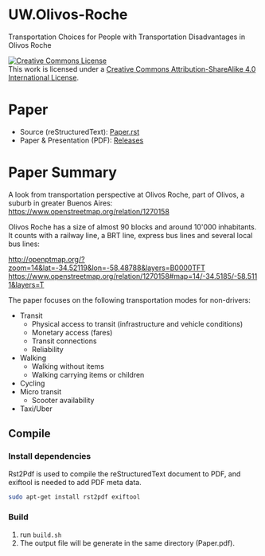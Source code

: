 # UW.Olivos-Roche

Transportation Choices for People with Transportation Disadvantages in Olivos Roche

<a rel="license" href="http://creativecommons.org/licenses/by-sa/4.0/"><img alt="Creative Commons License" style="border-width:0" src="https://i.creativecommons.org/l/by-sa/4.0/88x31.png" /></a><br />This work is licensed under a <a rel="license" href="http://creativecommons.org/licenses/by-sa/4.0/">Creative Commons Attribution-ShareAlike 4.0 International License</a>.


# Paper

* Source (reStructuredText): [Paper.rst](./Paper.rst)
* Paper & Presentation (PDF): [Releases](https://github.com/moonline/UW.Olivos-Roche/releases)


# Paper Summary

A look from transportation perspective at Olivos Roche, part of Olivos, a suburb in greater Buenos Aires: https://www.openstreetmap.org/relation/1270158

Olivos Roche has a size of almost 90 blocks and around 10'000 inhabitants. It counts with a railway line, a BRT line, express bus lines and several local bus lines:

http://openptmap.org/?zoom=14&lat=-34.52119&lon=-58.48788&layers=B0000TFT 
https://www.openstreetmap.org/relation/1270158#map=14/-34.5185/-58.5111&layers=T

The paper focuses on the following transportation modes for non-drivers:

* Transit
    * Physical access to transit (infrastructure and vehicle conditions)
    * Monetary access (fares)
    * Transit connections
    * Reliability
* Walking
    * Walking without items
    * Walking carrying items or children
* Cycling
* Micro transit
    * Scooter availability
* Taxi/Uber



## Compile

### Install dependencies

Rst2Pdf is used to compile the reStructuredText document to PDF, and exiftool is needed to add PDF meta data.

```bash
sudo apt-get install rst2pdf exiftool
```

### Build

1. run `build.sh`
2. The output file will be generate in the same directory (Paper.pdf).
